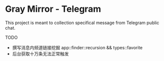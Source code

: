 # Gray Mirror - Telegram

This project is meant to collection specifical message from Telegram public chat.

TODO
- 撰写消息内频道链接挖掘 app::finder::recursion && types::favorite
- 后台获取十万条无法正常触发
